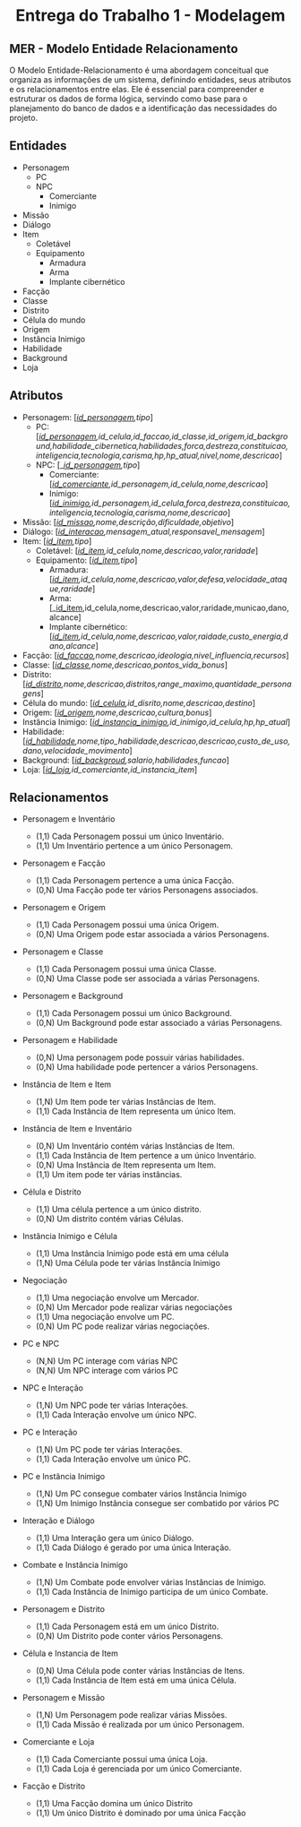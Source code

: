 # <center>Entrega do Trabalho 1 - Modelagem</center>

##  **MER - Modelo Entidade Relacionamento**

O Modelo Entidade-Relacionamento é uma abordagem conceitual que organiza as informações de um sistema, definindo entidades, seus atributos e os relacionamentos entre elas. Ele é essencial para compreender e estruturar os dados de forma lógica, servindo como base para o planejamento do banco de dados e a identificação das necessidades do projeto.

## **Entidades**

- Personagem
    - PC
    - NPC
        - Comerciante
        - Inimigo
- Missão
- Diálogo
- Item
    - Coletável
    - Equipamento
        - Armadura
        - Arma
        - Implante cibernético
- Facção
- Classe
- Distrito
- Célula do mundo
- Origem
- Instância Inimigo
- Habilidade
- Background
- Loja

## **Atributos**

- Personagem: [<ins>_id_personagem</ins>,tipo_]
    - PC: [<ins>_id_personagem</ins>,id_celula,id_faccao,id_classe,id_origem,id_background,habilidade_cibernetica,habilidades,forca,destreza,constituicao,
    inteligencia,tecnologia,carisma,hp,hp_atual,nivel,nome,descricao_]
    - NPC: [_<ins>_id_personagem</ins>,tipo_]
        - Comerciante: [_<ins>id_comerciante</ins>,id_personagem,id_celula,nome,descricao_]
        - Inimigo: [_<ins>id_inimigo</ins>,id_personagem,id_celula,forca,destreza,constituicao,inteligencia,tecnologia,carisma,nome,descricao_]  
- Missão: [_<ins>id_missao</ins>,nome,descrição,dificuldade,objetivo_]
- Diálogo: [_<ins>id_interacao</ins>,mensagem_atual,responsavel_mensagem_]
- Item: [_<ins>id_item</ins>,tipo_]
    - Coletável: [_<ins>id_item</ins>,id_celula,nome,descricao,valor,raridade_]
    - Equipamento: [_<ins>id_item</ins>,tipo_]
        - Armadura: [_<ins>id_item</ins>,id_celula,nome,descricao,valor,defesa,velocidade_ataque,raridade_]
        - Arma: [_<ins>id_item</ins>,id_celula,nome,descricao,valor,raridade,municao,dano,alcance]
        - Implante cibernético: [_<ins>id_item</ins>,id_celula,nome,descricao,valor,raidade,custo_energia,dano,alcance_]
- Facção: [_<ins>id_faccao</ins>,nome,descricao,ideologia,nivel_influencia,recursos_]
- Classe: [_<ins>id_classe</ins>,nome,descricao,pontos_vida_bonus_]
- Distrito: [_<ins>id_distrito</ins>,nome,descricao,distritos,range_maximo,quantidade_personagens_]  
- Célula do mundo: [_<ins>id_celula</ins>,id_disrito,nome,descricao,destino_]
- Origem: [_<ins>id_origem</ins>,nome,descricao,cultura,bonus_]
- Instância Inimigo: [_<ins>id_instancia_inimigo</ins>,id_inimigo,id_celula,hp,hp_atual_]
- Habilidade: [_<ins>id_habilidade</ins>,nome,tipo_habilidade,descricao,descricao,custo_de_uso,dano,velocidade_movimento_]
- Background: [_<ins>id_backgroud</ins>,salario,habilidades,funcao_]
- Loja: [_<ins>id_loja</ins>,id_comerciante,id_instancia_item_]


## **Relacionamentos**


- Personagem e Inventário
    - (1,1) Cada Personagem possui um único Inventário.
    - (1,1) Um Inventário pertence a um único Personagem.

- Personagem e Facção
    - (1,1) Cada Personagem pertence a uma única Facção.
    - (0,N) Uma Facção pode ter vários Personagens associados.

- Personagem e Origem
    - (1,1) Cada Personagem possui uma única Origem.
    - (0,N) Uma Origem pode estar associada a vários Personagens.

- Personagem e Classe

    - (1,1) Cada Personagem possui uma única Classe.
    - (0,N) Uma Classe pode ser associada a várias Personagens.

- Personagem e Background
    - (1,1) Cada Personagem possui um único Background.
    - (0,N) Um Background pode estar associado a várias Personagens.

- Personagem e Habilidade
    - (0,N) Uma personagem pode possuir várias habilidades.
    - (0,N) Uma habilidade pode pertencer a vários Personagens.

- Instância de Item e Item
    - (1,N) Um Item pode ter várias Instâncias de Item.
    - (1,1) Cada Instância de Item representa um único Item.

- Instância de Item e Inventário
    - (0,N) Um Inventário contém várias Instâncias de Item.
    - (1,1) Cada Instância de Item pertence a um único Inventário.
    - (0,N) Uma Instância de Item representa um Item.
    - (1,1) Um item pode ter várias instâncias.

- Célula e Distrito
    - (1,1) Uma célula pertence a um único distrito.
    - (0,N) Um distrito contém várias Células.

- Instância Inimigo e Célula
    - (1,1) Uma Instância Inimigo pode está em uma célula
    - (1,N) Uma Célula pode ter várias Instância Inimigo

- Negociação
    - (1,1) Uma negociação envolve um Mercador.
    - (0,N) Um Mercador pode realizar várias negociações
    - (1,1) Uma negociação envolve um PC.
    - (0,N) Um PC pode realizar várias negociações.

- PC e NPC
    - (N,N) Um PC interage com várias NPC
    - (N,N) Um NPC interage com vários PC

- NPC e Interação
    - (1,N) Um NPC pode ter várias Interações.
    - (1,1) Cada Interação envolve um único NPC.

- PC e Interação
    - (1,N) Um PC pode ter várias Interações.
    - (1,1) Cada Interação envolve um único PC.

- PC e Instância Inimigo
    - (1,N) Um PC consegue combater vários Instância Inimigo
    - (1,N) Um Inimigo Instância consegue ser combatido por vários PC

- Interação e Diálogo
    - (1,1) Uma Interação gera um único Diálogo.
    - (1,1) Cada Diálogo é gerado por uma única Interação.

- Combate e Instância Inimigo
    - (1,N) Um Combate pode envolver várias Instâncias de Inimigo.
    - (1,1) Cada Instância de Inimigo participa de um único Combate.

- Personagem e Distrito
    - (1,1) Cada Personagem está em um único Distrito.
    - (0,N) Um Distrito pode conter vários Personagens.

- Célula e Instancia de Item
    - (0,N) Uma Célula pode conter várias Instâncias de Itens.
    - (1,1) Cada Instância de Item está em uma única Célula.

- Personagem e Missão
    - (1,N) Um Personagem pode realizar várias Missões.
    - (1,1) Cada Missão é realizada por um único Personagem.

- Comerciante e Loja
    - (1,1) Cada Comerciante possui uma única Loja.
    - (1,1) Cada Loja é gerenciada por um único Comerciante.

- Facção e Distrito
    - (1,1) Uma Facção domina um único Distrito
    - (1,1) Um único Distrito é dominado por uma única Facção

